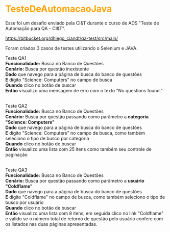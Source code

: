 <h1>
	<span style="color:orange;">TesteDeAutomacaoJava</span>
</h1>

Esse foi um desafio enviado pela CI&T durante o curso de ADS "Teste de Automação para QA - CI&T".

https://bitbucket.org/dhiego_ciandt/qa-test/src/main/

Foram criados 3 casos de testes utilizando o Selenium e JAVA.

Teste QA1<br/>
<b>Funcionalidade:</b> Busca no Banco de Questões<br/>
<b>Cenário:</b> Busca por questão inexistente<br/>
<b>Dado</b> que navego para a página de busca do banco de questões<br/>
<b>E</b> digito "Science: Computers" no campo de busca<br/>
<b>Quando</b> clico no botão de buscar<br/>
<b>Então</b> visualizo uma mensagem de erro com o texto "No questions found."<br/><br/>

Teste QA2<br/>
<b>Funcionalidade:</b> Busca no Banco de Questões <br/>
<b>Cenário:</b> Busca por questão passando como parâmetro a <b>categoria</b> <b>"Science: Computers"</b><br/>
<b>Dado</b> que navego para a página de busca do banco de questões<br/>
<b>E</b> digito "Science: Computers" no campo de busca, como também seleciono o tipo de busco por categoria<br/>
<b>Quando</b> clico no botão de buscar<br/>
<b>Então</b> visualizo uma lista com 25 itens como também seu controle de paginação<br/><br/>

Teste QA3<br/>
<b>Funcionalidade:</b> Busca no Banco de Questões <br/>
<b>Cenário:</b> Busca por questão passando como parâmetro a <b>usuário</b> <b>"Coldflame"</b><br/>
<b>Dado</b> que navego para a página de busca do banco de questões<br/>
<b>E</b> digito "Coldflame" no campo de busca, como também seleciono o tipo de busco por usuário<br/>
<b>Quando</b> clico no botão de buscar<br/>
<b>Então</b> visualizo uma lista com 8 itens, em seguida clico no link "Coldflame" e valido se o número total de 
retorno de questão pelo usuário confere com os listados nas duas páginas apresentadas.<br/><br/>
